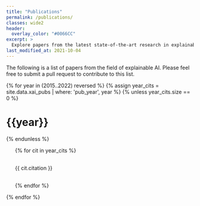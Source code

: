 ```yaml
---
title: "Publications"
permalink: /publications/
classes: wide2
header:
  overlay_color: "#0066CC"
excerpt: >
  Explore papers from the latest state-of-the-art research in explainable AI.<br />
last_modified_at: 2021-10-04
---
```

The following is a list of papers from the field of explainable AI. Please feel free to submit a pull request to contribute to this list.

<div>
{% for year in (2015..2022) reversed %}
{% assign year_cits = site.data.xai_pubs | where: 'pub_year', year %}
    {% unless year_cits.size == 0 %}
        <h1> {{year}} </h1>
    {% endunless %}
    <ul style="list-style-type:none; width: 75%;">
    {% for cit in year_cits %}
        <li style="margin: 30px 0;">{{ cit.citation }}</li>
    {% endfor %}
    </ul>
{% endfor %}
</div>
